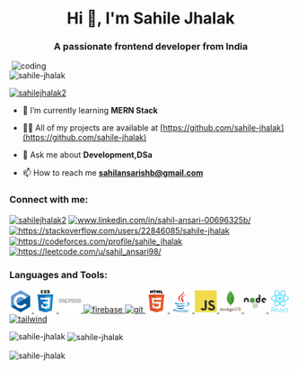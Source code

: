 <h1 align="center">Hi 👋, I'm Sahile Jhalak</h1>
<h3 align="center">A passionate frontend developer from India</h3>
<img align="right" alt="coding" width="500" src="https://user-images.githubusercontent.com/115187902/230700872-d5f44b85-56c7-4e27-80a4-6e2db901e60c.gif"/>


<p align="left"> <img src="https://komarev.com/ghpvc/?username=sahile-jhalak&label=Profile%20views&color=0e75b6&style=flat" alt="sahile-jhalak" /> </p>

<p align="left"> <a href="https://twitter.com/sahilejhalak2" target="blank"><img src="https://img.shields.io/twitter/follow/sahilejhalak2?logo=twitter&style=for-the-badge" alt="sahilejhalak2" /></a> </p>

- 🌱 I’m currently learning **MERN Stack**

- 👨‍💻 All of my projects are available at [https://github.com/sahile-jhalak](https://github.com/sahile-jhalak)

- 💬 Ask me about **Development,DSa**

- 📫 How to reach me **sahilansarishb@gmail.com**

<h3 align="left">Connect with me:</h3>
<p align="left">
<a href="https://twitter.com/sahilejhalak2" target="blank"><img align="center" src="https://raw.githubusercontent.com/rahuldkjain/github-profile-readme-generator/master/src/images/icons/Social/twitter.svg" alt="sahilejhalak2" height="30" width="40" /></a>
<a href="https://linkedin.com/in/www.linkedin.com/in/sahil-ansari-00696325b/" target="blank"><img align="center" src="https://raw.githubusercontent.com/rahuldkjain/github-profile-readme-generator/master/src/images/icons/Social/linked-in-alt.svg" alt="www.linkedin.com/in/sahil-ansari-00696325b/" height="30" width="40" /></a>
<a href="https://stackoverflow.com/users/https://stackoverflow.com/users/22846085/sahile-jhalak" target="blank"><img align="center" src="https://raw.githubusercontent.com/rahuldkjain/github-profile-readme-generator/master/src/images/icons/Social/stack-overflow.svg" alt="https://stackoverflow.com/users/22846085/sahile-jhalak" height="30" width="40" /></a>
<a href="https://codeforces.com/profile/https://codeforces.com/profile/sahile_jhalak" target="blank"><img align="center" src="https://raw.githubusercontent.com/rahuldkjain/github-profile-readme-generator/master/src/images/icons/Social/codeforces.svg" alt="https://codeforces.com/profile/sahile_jhalak" height="30" width="40" /></a>
<a href="https://www.leetcode.com/https://leetcode.com/u/sahil_ansari98/" target="blank"><img align="center" src="https://raw.githubusercontent.com/rahuldkjain/github-profile-readme-generator/master/src/images/icons/Social/leet-code.svg" alt="https://leetcode.com/u/sahil_ansari98/" height="30" width="40" /></a>
</p>

<h3 align="left">Languages and Tools:</h3>
<p align="left"> <a href="https://www.cprogramming.com/" target="_blank" rel="noreferrer"> <img src="https://raw.githubusercontent.com/devicons/devicon/master/icons/c/c-original.svg" alt="c" width="40" height="40"/> </a> <a href="https://www.w3schools.com/css/" target="_blank" rel="noreferrer"> <img src="https://raw.githubusercontent.com/devicons/devicon/master/icons/css3/css3-original-wordmark.svg" alt="css3" width="40" height="40"/> </a> <a href="https://expressjs.com" target="_blank" rel="noreferrer"> <img src="https://raw.githubusercontent.com/devicons/devicon/master/icons/express/express-original-wordmark.svg" alt="express" width="40" height="40"/> </a> <a href="https://firebase.google.com/" target="_blank" rel="noreferrer"> <img src="https://www.vectorlogo.zone/logos/firebase/firebase-icon.svg" alt="firebase" width="40" height="40"/> </a> <a href="https://git-scm.com/" target="_blank" rel="noreferrer"> <img src="https://www.vectorlogo.zone/logos/git-scm/git-scm-icon.svg" alt="git" width="40" height="40"/> </a> <a href="https://www.w3.org/html/" target="_blank" rel="noreferrer"> <img src="https://raw.githubusercontent.com/devicons/devicon/master/icons/html5/html5-original-wordmark.svg" alt="html5" width="40" height="40"/> </a> <a href="https://www.java.com" target="_blank" rel="noreferrer"> <img src="https://raw.githubusercontent.com/devicons/devicon/master/icons/java/java-original.svg" alt="java" width="40" height="40"/> </a> <a href="https://developer.mozilla.org/en-US/docs/Web/JavaScript" target="_blank" rel="noreferrer"> <img src="https://raw.githubusercontent.com/devicons/devicon/master/icons/javascript/javascript-original.svg" alt="javascript" width="40" height="40"/> </a> <a href="https://www.mongodb.com/" target="_blank" rel="noreferrer"> <img src="https://raw.githubusercontent.com/devicons/devicon/master/icons/mongodb/mongodb-original-wordmark.svg" alt="mongodb" width="40" height="40"/> </a> <a href="https://nodejs.org" target="_blank" rel="noreferrer"> <img src="https://raw.githubusercontent.com/devicons/devicon/master/icons/nodejs/nodejs-original-wordmark.svg" alt="nodejs" width="40" height="40"/> </a> <a href="https://reactjs.org/" target="_blank" rel="noreferrer"> <img src="https://raw.githubusercontent.com/devicons/devicon/master/icons/react/react-original-wordmark.svg" alt="react" width="40" height="40"/> </a> <a href="https://tailwindcss.com/" target="_blank" rel="noreferrer"> <img src="https://www.vectorlogo.zone/logos/tailwindcss/tailwindcss-icon.svg" alt="tailwind" width="40" height="40"/> </a> </p>

<p><img align="left" src="https://github-readme-stats.vercel.app/api/top-langs?username=sahile-jhalak&show_icons=true&locale=en&layout=compact" alt="sahile-jhalak" /></p>

<p>&nbsp;<img align="center" src="https://github-readme-stats.vercel.app/api?username=sahile-jhalak&show_icons=true&locale=en" alt="sahile-jhalak" /></p>

<p><img align="center" src="https://github-readme-streak-stats.herokuapp.com/?user=sahile-jhalak&" alt="sahile-jhalak" /></p>

